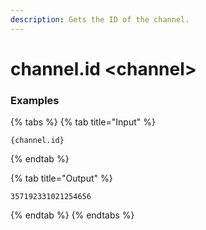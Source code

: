 ```yaml
---
description: Gets the ID of the channel.
---
```


# channel.id <channel\>

### Examples

{% tabs %}
{% tab title="Input" %}

```text
{channel.id}
```

{% endtab %}

{% tab title="Output" %}

```text
357192331021254656
```

{% endtab %}
{% endtabs %}
